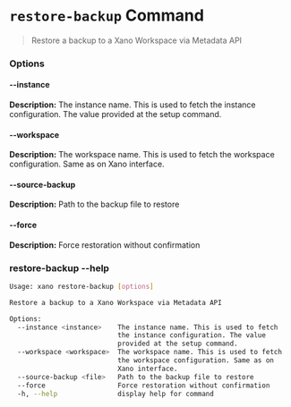 # `restore-backup` Command
> Restore a backup to a Xano Workspace via Metadata API
### Options

#### --instance <instance>
**Description:** The instance name. This is used to fetch the instance configuration. The value provided at the setup command.
#### --workspace <workspace>
**Description:** The workspace name. This is used to fetch the workspace configuration. Same as on Xano interface.
#### --source-backup <file>
**Description:** Path to the backup file to restore
#### --force
**Description:** Force restoration without confirmation

### restore-backup --help
```sh
Usage: xano restore-backup [options]

Restore a backup to a Xano Workspace via Metadata API

Options:
  --instance <instance>    The instance name. This is used to fetch
                           the instance configuration. The value
                           provided at the setup command.
  --workspace <workspace>  The workspace name. This is used to fetch
                           the workspace configuration. Same as on
                           Xano interface.
  --source-backup <file>   Path to the backup file to restore
  --force                  Force restoration without confirmation
  -h, --help               display help for command
```